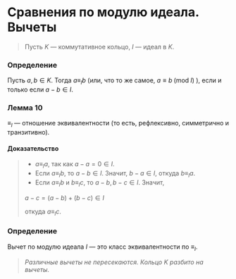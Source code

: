 # Сравнения по модулю идеала. Вычеты

> Пусть $K$ — коммутативное кольцо, $I$ — идеал в $K$.

### **Определение**

Пусть $a, b \in K$. Тогда $a \equiv_I b$ (или, что то же самое, $a \equiv b \; (\mathrm{mod} \; I)$ ), если и только если $a - b \in I$.

### **Лемма 10**

$\equiv_I$ — отношение эквивалентности (то есть, рефлексивно, симметрично и транзитивно).

#### **Доказательство**

> + $a \equiv_I a$, так как $a - a = 0 \in I$.
> + Если $a \equiv_I b$, то $a - b \in I$. Значит, $b - a \in I$, откуда $b \equiv_I a$.
> + Если $a \equiv_I b$ и $b \equiv_I c$, то $a - b, b - c \in I$. Значит,
>
> $a - c = (a - b) + (b - c) \in I$
>
> откуда $a \equiv_I c$.

### **Определение**

Вычет по модулю идеала $I$ — это класс эквивалентности по $\equiv_I$.

> _Различные вычеты не пересекаются. Кольцо $K$ разбито на вычеты._
